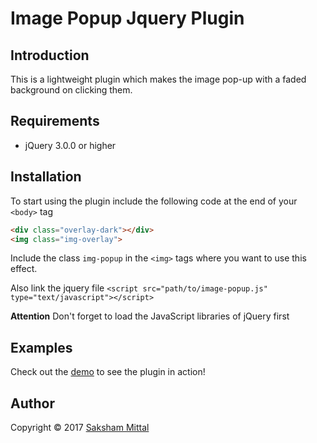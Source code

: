 # Image Popup Jquery Plugin

## Introduction
This is a lightweight plugin which makes the image pop-up with a faded background on clicking them.

## Requirements
* jQuery 3.0.0 or higher

## Installation
To start using the plugin include the following code at the end of your ```<body>``` tag
```html
<div class="overlay-dark"></div>
<img class="img-overlay">
```
Include the class ```img-popup``` in the ```<img>``` tags where you want to use this effect.

Also link the jquery file ```<script src="path/to/image-popup.js" type="text/javascript"></script>```

**Attention** Don't forget to load the JavaScript libraries of jQuery first

## Examples
Check out the [demo](https://image-popup-plugin.000webhostapp.com/) to see the plugin in action!

## Author
Copyright &copy; 2017 [Saksham Mittal](https://github.com/saksham-mittal)